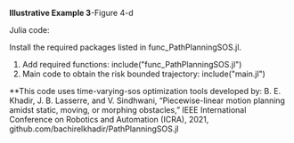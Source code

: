 **Illustrative Example 3**-Figure 4-d


Julia code:

Install the required packages listed in func_PathPlanningSOS.jl. 

1) Add required functions: include("func_PathPlanningSOS.jl")
2) Main code to obtain the risk bounded trajectory: include("main.jl")




**This code uses time-varying-sos optimization tools developed by:
B. E. Khadir, J. B. Lasserre, and V. Sindhwani, “Piecewise-linear motion planning amidst static, moving, or morphing obstacles,” IEEE International Conference on Robotics and Automation (ICRA), 2021,
github.com/bachirelkhadir/PathPlanningSOS.jl   
